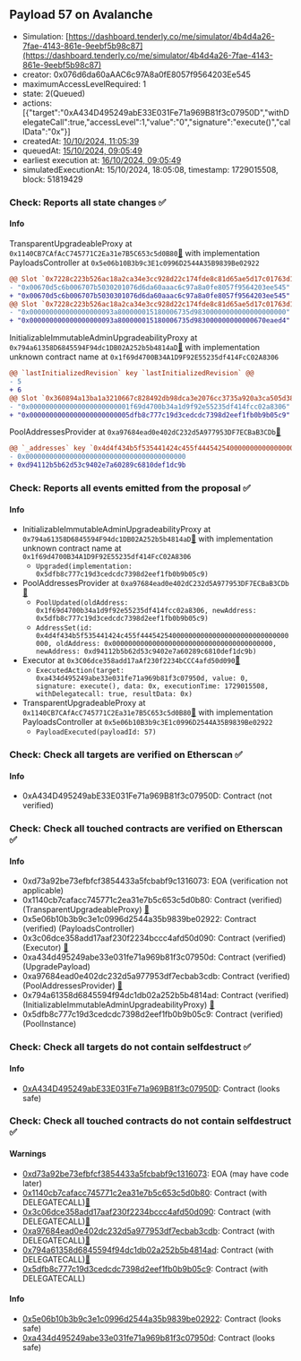 ## Payload 57 on Avalanche

- Simulation: [https://dashboard.tenderly.co/me/simulator/4b4d4a26-7fae-4143-861e-9eebf5b98c87](https://dashboard.tenderly.co/me/simulator/4b4d4a26-7fae-4143-861e-9eebf5b98c87)
- creator: 0x076d6da60aAAC6c97A8a0fE8057f9564203Ee545
- maximumAccessLevelRequired: 1
- state: 2(Queued)
- actions: [{"target":"0xA434D495249abE33E031Fe71a969B81f3c07950D","withDelegateCall":true,"accessLevel":1,"value":"0","signature":"execute()","callData":"0x"}]
- createdAt: [10/10/2024, 11:05:39](https://snowtrace.io/tx/0x1ca3666e5c5af959a89ea194277b6098eeadf513413f1c9fa46e8bae80fa6624)
- queuedAt: [15/10/2024, 09:05:49](https://snowtrace.io/tx/0xea6aced123806f94b671d828d0ab61bfb0323d54e3116af2f1e0b62aa2272cc2)
- earliest execution at: [16/10/2024, 09:05:49](https://www.epochconverter.com/countdown?q=1729069549)
- simulatedExecutionAt: 15/10/2024, 18:05:08, timestamp: 1729015508, block: 51819429
### Check: Reports all state changes :white_check_mark:

#### Info


TransparentUpgradeableProxy at `0x1140CB7CAfAcC745771C2Ea31e7B5C653c5d0B80`[:ghost:](https://github.com/bgd-labs/aave-address-book "GovernanceV3Avalanche.PAYLOADS_CONTROLLER") with implementation PayloadsController at `0x5e06b10B3b9c3E1c0996D2544A35B9839Be02922`
```diff
@@ Slot `0x7228c223b526ac18a2ca34e3cc928d22c174fde8c81d65ae5d17c01763d134b1` @@
- "0x00670d5c6b006707b5030201076d6da60aaac6c97a8a0fe8057f9564203ee545"
+ "0x00670d5c6b006707b5030301076d6da60aaac6c97a8a0fe8057f9564203ee545"
@@ Slot `0x7228c223b526ac18a2ca34e3cc928d22c174fde8c81d65ae5d17c01763d134b2` @@
- "0x000000000000000000093a800000015180006735d98300000000000000000000"
+ "0x000000000000000000093a800000015180006735d983000000000000670eaed4"
```

InitializableImmutableAdminUpgradeabilityProxy at `0x794a61358D6845594F94dc1DB02A252b5b4814aD`[:ghost:](https://github.com/bgd-labs/aave-address-book "AaveV3Avalanche.POOL") with implementation unknown contract name at `0x1f69d4700B34A1D9F92E55235df414FcC02A8306`
```diff
@@ `lastInitializedRevision` key `lastInitializedRevision` @@
- 5
+ 6
@@ Slot `0x360894a13ba1a3210667c828492db98dca3e2076cc3735a920a3ca505d382bbc` @@
- "0x0000000000000000000000001f69d4700b34a1d9f92e55235df414fcc02a8306"
+ "0x0000000000000000000000005dfb8c777c19d3cedcdc7398d2eef1fb0b9b05c9"
```

PoolAddressesProvider at `0xa97684ead0e402dC232d5A977953DF7ECBaB3CDb`[:ghost:](https://github.com/bgd-labs/aave-address-book "AaveV3Avalanche.POOL_ADDRESSES_PROVIDER")
```diff
@@ `_addresses` key `0x4d4f434b5f535441424c455f4445425400000000000000000000000000000000` @@
- 0x0000000000000000000000000000000000000000
+ 0xd94112b5b62d53c9402e7a60289c6810def1dc9b
```


### Check: Reports all events emitted from the proposal :white_check_mark:

#### Info

- InitializableImmutableAdminUpgradeabilityProxy at `0x794a61358D6845594F94dc1DB02A252b5b4814aD`[:ghost:](https://github.com/bgd-labs/aave-address-book "AaveV3Avalanche.POOL") with implementation unknown contract name at `0x1f69d4700B34A1D9F92E55235df414FcC02A8306`
  - `Upgraded(implementation: 0x5dfb8c777c19d3cedcdc7398d2eef1fb0b9b05c9)`
- PoolAddressesProvider at `0xa97684ead0e402dC232d5A977953DF7ECBaB3CDb`[:ghost:](https://github.com/bgd-labs/aave-address-book "AaveV3Avalanche.POOL_ADDRESSES_PROVIDER")
  - `PoolUpdated(oldAddress: 0x1f69d4700b34a1d9f92e55235df414fcc02a8306, newAddress: 0x5dfb8c777c19d3cedcdc7398d2eef1fb0b9b05c9)`
  - `AddressSet(id: 0x4d4f434b5f535441424c455f4445425400000000000000000000000000000000, oldAddress: 0x0000000000000000000000000000000000000000, newAddress: 0xd94112b5b62d53c9402e7a60289c6810def1dc9b)`
- Executor at `0x3C06dce358add17aAf230f2234bCCC4afd50d090`[:ghost:](https://github.com/bgd-labs/aave-address-book "AaveV2Avalanche.POOL_ADMIN, AaveV3Avalanche.ACL_ADMIN, GovernanceV3Avalanche.EXECUTOR_LVL_1")
  - `ExecutedAction(target: 0xa434d495249abe33e031fe71a969b81f3c07950d, value: 0, signature: execute(), data: 0x, executionTime: 1729015508, withDelegatecall: true, resultData: 0x)`
- TransparentUpgradeableProxy at `0x1140CB7CAfAcC745771C2Ea31e7B5C653c5d0B80`[:ghost:](https://github.com/bgd-labs/aave-address-book "GovernanceV3Avalanche.PAYLOADS_CONTROLLER") with implementation PayloadsController at `0x5e06b10B3b9c3E1c0996D2544A35B9839Be02922`
  - `PayloadExecuted(payloadId: 57)`

### Check: Check all targets are verified on Etherscan :white_check_mark:

#### Info

- 0xA434D495249abE33E031Fe71a969B81f3c07950D: Contract (not verified) 

### Check: Check all touched contracts are verified on Etherscan :white_check_mark:

#### Info

- 0xd73a92be73efbfcf3854433a5fcbabf9c1316073: EOA (verification not applicable)
- 0x1140cb7cafacc745771c2ea31e7b5c653c5d0b80: Contract (verified) (TransparentUpgradeableProxy) [:ghost:](https://github.com/bgd-labs/aave-address-book "GovernanceV3Avalanche.PAYLOADS_CONTROLLER")
- 0x5e06b10b3b9c3e1c0996d2544a35b9839be02922: Contract (verified) (PayloadsController) 
- 0x3c06dce358add17aaf230f2234bccc4afd50d090: Contract (verified) (Executor) [:ghost:](https://github.com/bgd-labs/aave-address-book "AaveV2Avalanche.POOL_ADMIN, AaveV3Avalanche.ACL_ADMIN, GovernanceV3Avalanche.EXECUTOR_LVL_1")
- 0xa434d495249abe33e031fe71a969b81f3c07950d: Contract (verified) (UpgradePayload) 
- 0xa97684ead0e402dc232d5a977953df7ecbab3cdb: Contract (verified) (PoolAddressesProvider) [:ghost:](https://github.com/bgd-labs/aave-address-book "AaveV3Avalanche.POOL_ADDRESSES_PROVIDER")
- 0x794a61358d6845594f94dc1db02a252b5b4814ad: Contract (verified) (InitializableImmutableAdminUpgradeabilityProxy) [:ghost:](https://github.com/bgd-labs/aave-address-book "AaveV3Avalanche.POOL")
- 0x5dfb8c777c19d3cedcdc7398d2eef1fb0b9b05c9: Contract (verified) (PoolInstance) 

### Check: Check all targets do not contain selfdestruct :white_check_mark:

#### Info

- [0xA434D495249abE33E031Fe71a969B81f3c07950D](https://snowtrace.io/address/0xA434D495249abE33E031Fe71a969B81f3c07950D): Contract (looks safe)

### Check: Check all touched contracts do not contain selfdestruct :white_check_mark:

#### Warnings

- [0xd73a92be73efbfcf3854433a5fcbabf9c1316073](https://snowtrace.io/address/0xd73a92be73efbfcf3854433a5fcbabf9c1316073): EOA (may have code later)
- [0x1140cb7cafacc745771c2ea31e7b5c653c5d0b80](https://snowtrace.io/address/0x1140cb7cafacc745771c2ea31e7b5c653c5d0b80): Contract (with DELEGATECALL)[:ghost:](https://github.com/bgd-labs/aave-address-book "GovernanceV3Avalanche.PAYLOADS_CONTROLLER")
- [0x3c06dce358add17aaf230f2234bccc4afd50d090](https://snowtrace.io/address/0x3c06dce358add17aaf230f2234bccc4afd50d090): Contract (with DELEGATECALL)[:ghost:](https://github.com/bgd-labs/aave-address-book "AaveV2Avalanche.POOL_ADMIN, AaveV3Avalanche.ACL_ADMIN, GovernanceV3Avalanche.EXECUTOR_LVL_1")
- [0xa97684ead0e402dc232d5a977953df7ecbab3cdb](https://snowtrace.io/address/0xa97684ead0e402dc232d5a977953df7ecbab3cdb): Contract (with DELEGATECALL)[:ghost:](https://github.com/bgd-labs/aave-address-book "AaveV3Avalanche.POOL_ADDRESSES_PROVIDER")
- [0x794a61358d6845594f94dc1db02a252b5b4814ad](https://snowtrace.io/address/0x794a61358d6845594f94dc1db02a252b5b4814ad): Contract (with DELEGATECALL)[:ghost:](https://github.com/bgd-labs/aave-address-book "AaveV3Avalanche.POOL")
- [0x5dfb8c777c19d3cedcdc7398d2eef1fb0b9b05c9](https://snowtrace.io/address/0x5dfb8c777c19d3cedcdc7398d2eef1fb0b9b05c9): Contract (with DELEGATECALL)

#### Info

- [0x5e06b10b3b9c3e1c0996d2544a35b9839be02922](https://snowtrace.io/address/0x5e06b10b3b9c3e1c0996d2544a35b9839be02922): Contract (looks safe)
- [0xa434d495249abe33e031fe71a969b81f3c07950d](https://snowtrace.io/address/0xa434d495249abe33e031fe71a969b81f3c07950d): Contract (looks safe)

